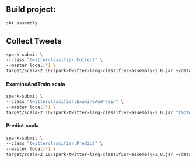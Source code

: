 ## Build project:
```bash
sbt assembly
```

## Collect Tweets

```bash
spark-submit \
--class "twitterclassifier.Collect" \
--master local[*] \
target/scala-2.10/spark-twitter-lang-classifier-assembly-1.0.jar ~/datacourse/secrets/twitter_secrets.json.nogit tmptweets 1000 10 1
```

#### ExamineAndTrain.scala
```bash
spark-submit \
--class "twitterclassifier.ExamineAndTrain" \
--master local[*] \
target/scala-2.10/spark-twitter-lang-classifier-assembly-1.0.jar "tmptweets/tweets_*/*" model 3 10
```

#### Predict.scala
```bash
spark-submit \
--class "twitterclassifier.Predict" \
--master local[*] \
target/scala-2.10/spark-twitter-lang-classifier-assembly-1.0.jar ~/datacourse/secrets/twitter_secrets.json.nogit model 2 5
```
